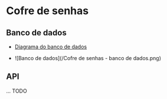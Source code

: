 # Cofre de senhas

## Banco de dados

* [Diagrama do banco de dados](https://drive.google.com/file/d/14oKWtjV5y6IrpZqchhJLMswOKvNKw26G/view?usp=sharing)

* ![Banco de dados](/Cofre de senhas - banco de dados.png)

## API

... TODO